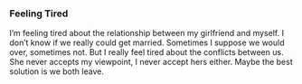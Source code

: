 ### Feeling Tired
I’m feeling tired about the relationship between my girlfriend and myself. I don’t know if we really could get married. Sometimes I suppose we would over, sometimes not. But I really feel tired about the conflicts between us. She never accepts my viewpoint, I never accept hers either. Maybe the best solution is we both leave.
